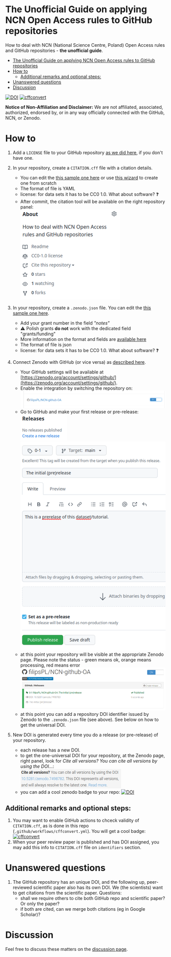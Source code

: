 The Unofficial Guide on applying NCN Open Access rules to GitHub repositories
======

How to deal with NCN (National Science Centre, Poland) Open Access rules and GitHub repositories - **the unofficial guide**.


- [The Unofficial Guide on applying NCN Open Access rules to GitHub repositories](#the-unofficial-guide-on-applying-ncn-open-access-rules-to-github-repositories)
- [How to](#how-to)
  - [Additional remarks and optional steps:](#additional-remarks-and-optional-steps)
- [Unanswered questions](#unanswered-questions)
- [Discussion](#discussion)



[![DOI](https://zenodo.org/badge/584345819.svg)](https://zenodo.org/badge/latestdoi/584345819) [![cffconvert](https://github.com/filipsPL/NCN-github-OA/actions/workflows/cffconvert.yml/badge.svg)](https://github.com/filipsPL/NCN-github-OA/actions/workflows/cffconvert.yml)


**Notice of Non-Affiliation and Disclaimer:** We are not affiliated, associated, authorized, endorsed by, or in any way officially connected with the GitHub, NCN, or Zenodo.



# How to

1. Add a `LICENSE` file to your GitHub repository [as we did here](LICENSE), if you don't have one.

1. In your repository, create a `CITATION.cff` file with a citation details.
    - You can edit the [this sample one here](CITATION.cff) or use [this wizard](https://citation-file-format.github.io/cff-initializer-javascript) to create one from scratch
    - The format of file is YAML
    - license: for data sets it has to be CC0 1.0. What about software? :question:
    - After commit, the citation tool will be available on the right repository panel:<br />
![](obrazki/image-2023-01-02-11-42-28.png)

1. In your repository, create a `.zenodo.json` file. You can edit the [this sample one here](.zenodo.json).
   - Add your grant number in the field *"notes"*
   - :warning: Polish grants **do not** work with the dedicated field "grants/funding"
   - More information on the format and fields are [available here](https://developers.zenodo.org/#introduction)
   - The format of file is json
   - license: for data sets it has to be CC0 1.0. What about software? :question:

1. Connect Zenodo with GitHub (or vice versa) as [described here](https://docs.github.com/en/repositories/archiving-a-github-repository/referencing-and-citing-content).
   - Your GitHub settings will be available at [https://zenodo.org/account/settings/github/](https://zenodo.org/account/settings/github/).
   - Enable the integration by switching the repository on:<br />
![](obrazki/image-2023-01-02-11-50-58.png)
   - Go to GitHub and make your first release or pre-release:<br />
![](obrazki/image-2023-01-02-11-52-51.png)<br />
![](obrazki/image-2023-01-02-11-54-11.png)
   - at this point your repository will be visible at the appropriate Zenodo page. Please note the status - green means ok, orange means processing, red means error<br />
![](obrazki/image-2023-01-02-11-55-57.png)
   - at this point you can add a repository DOI identifier issued by Zenodo to the `.zenodo.json` file (see above). See below on how to get the universal DOI.

2. New DOI is generated every time you do a release (or pre-release) of your repository.
   - each release has a new DOI.
   - to get the one-universal DOI for your repository, at the Zenodo page, right panel, look for *Cite all versions? You can cite all versions by using the DOI...*:<br />
![](obrazki/image-2023-01-02-12-07-39.png)
   - you can add a cool zenodo badge to your repo:
  [![DOI](https://zenodo.org/badge/584345819.svg)](https://zenodo.org/badge/latestdoi/584345819)


## Additional remarks and optional steps:

1. You may want to enable GitHub actions to chceck validity of `CITATION.cff`, as is done in this repo (`.github/workflows/cffconvert.yml`). You will get a cool badge: [![cffconvert](https://github.com/filipsPL/NCN-github-OA/actions/workflows/cffconvert.yml/badge.svg)](https://github.com/filipsPL/NCN-github-OA/actions/workflows/cffconvert.yml)
1. When your peer review paper is published and has DOI assigned, you may add this info to `CITATION.cff` file on `identifiers` section.

# Unanswered questions

1. The GitHub repository has an unique DOI, and the following up, peer-reviewed scientific paper also has its own DOI. We (the scientists) want to get citations from the scientific paper. Questions:
   - shall we require others to cite both GitHub repo and scientific paper? Or only the paper?
   - if both are cited, can we merge both citations (eg in Google Scholar)?

# Discussion

Feel free to discuss these matters on the [discussion page](https://github.com/filipsPL/NCN-github-OA/discussions).
